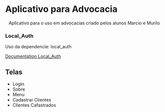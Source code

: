 <h1>Aplicativo para Advocacia</h1>
<p align = "center">Aplicativo para o uso em advocacias criado pelos alunos Marcio e Murilo</p>
<h3>Local_Auth</h3>
<p>Uso da dependencie: local_auth</p>
<a href = "https://pub.dev/packages/local_auth">Documentation Local_Auth</a>
<h2>Telas</h2>
<ul>
<li>Login</li>
<li>Sobre</li>
<li>Menu</li>
<li>Cadastrar Clientes</li>
<li>Clientes Cafastrados</li>
<ul>
